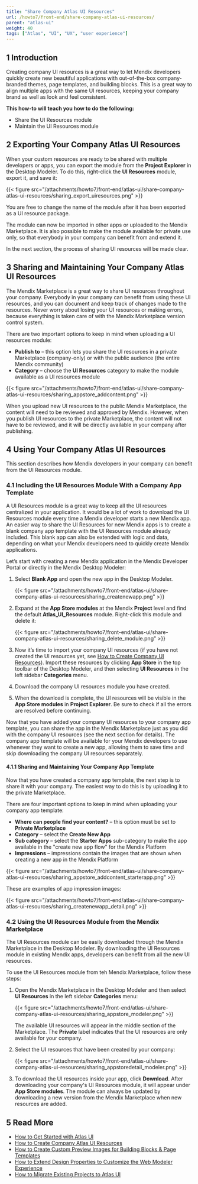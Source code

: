 ```yaml
---
title: "Share Company Atlas UI Resources"
url: /howto7/front-end/share-company-atlas-ui-resources/
parent: "atlas-ui"
weight: 40
tags: ["Atlas", "UI", "UX", "user experience"]
---
```


## 1 Introduction

Creating company UI resources is a great way to let Mendix developers quickly create new beautiful applications with out-of-the-box company-branded themes, page templates, and building blocks. This is a great way to align multiple apps with the same UI resources, keeping your company brand as well as look and feel consistent. 

**This how-to will teach you how to do the following:**

* Share the UI Resources module
* Maintain the UI Resources module

## 2 Exporting Your Company Atlas UI Resources

When your custom resources are ready to be shared with multiple developers or apps, you can export the module from the **Project Explorer** in the Desktop Modeler. To do this, right-click the **UI Resources** module, export it, and save it:

{{< figure src="/attachments/howto7/front-end/atlas-ui/share-company-atlas-ui-resources/sharing_export_uiresources.png" >}}

You are free to change the name of the module after it has been exported as a UI resource package.

The module can now be imported in other apps or uploaded to the Mendix Marketplace. It is also possible to make the module available for private use only, so that everybody in your company can benefit from and extend it.

In the next section, the process of sharing UI resources will be made clear.

## 3 Sharing and Maintaining Your Company Atlas UI Resources

The Mendix Marketplace is a great way to share UI resources throughout your company. Everybody in your company can benefit from using these UI resources, and you can document and keep track of changes made to the resources. Never worry about losing your UI resources or making errors, because everything is taken care of with the Mendix Marketplace version control system.

There are two important options to keep in mind when uploading a UI resources module:

* **Publish to** – this option lets you share the UI resources in a private Marketplace (company-only) or with the public audience (the entire Mendix community)
* **Category** – choose the **UI Resources** category to make the module available as a UI resources module

{{< figure src="/attachments/howto7/front-end/atlas-ui/share-company-atlas-ui-resources/sharing_appstore_addcontent.png" >}}

When you upload new UI resources to the public Mendix Marketplace, the content will need to be reviewed and approved by Mendix. However, when you publish UI resources to the private Marketplace, the content will not have to be reviewed, and it will be directly available in your company after publishing.

## 4 Using Your Company Atlas UI Resources

This section describes how Mendix developers in your company can benefit from the UI Resources module.

### 4.1 Including the UI Resources Module With a Company App Template

A UI Resources module is a great way to keep all the UI resources centralized in your application. It would be a lot of work to download the UI Resources module every time a Mendix developer starts a new Mendix app. An easier way to share the UI Resources for new Mendix apps is to create a blank company app template with the UI Resources module already included. This blank app can also be extended with logic and data, depending on what your Mendix developers need to quickly create Mendix applications.

Let’s start with creating a new Mendix application in the Mendix Developer Portal or directly in the Mendix Desktop Modeler:

1. Select **Blank App** and open the new app in the Desktop Modeler.

    {{< figure src="/attachments/howto7/front-end/atlas-ui/share-company-atlas-ui-resources/sharing_createnewapp.png" >}}

2. Expand at the **App Store modules** at the Mendix **Project** level and find the default **Atlas_UI_Resources** module. Right-click this module and delete it:

    {{< figure src="/attachments/howto7/front-end/atlas-ui/share-company-atlas-ui-resources/sharing_delete_module.png" >}}

3. Now it’s time to import your company UI resources (if you have not created the UI resources yet, see [How to Create Company UI Resources](/howto7/front-end/create-company-atlas-ui-resources/)). Import these resources by clicking **App Store** in the top toolbar of the Desktop Modeler, and then selecting **UI Resources** in the left sidebar **Categories** menu.
4. Download the company UI resources module you have created.
5. When the download is complete, the UI resources will be visible in the **App Store modules** in **Project Explorer**.  Be sure to check if all the errors are resolved before continuing.

Now that you have added your company UI resources to your company app template, you can share the app in the Mendix Marketplace just as you did with the company UI resources (see the next section for details). The company app template will be available for your Mendix developers to use whenever they want to create a new app, allowing them to save time and skip downloading the company UI resources separately.

#### 4.1.1 Sharing and Maintaining Your Company App Template

Now that you have created a company app template, the next step is to share it with your company. The easiest way to do this is by uploading it to the private Marketplace.

There are four important options to keep in mind when uploading your company app template:

* **Where can people find your content?** – this option must be set to **Private Marketplace**
* **Category** – select the **Create New App**
* **Sub category** – select the **Starter Apps** sub-category to make the app available in the "create new app flow" for the Mendix Platform
* **Impressions** – impressions contain the images that are shown when creating a new app in the Mendix Platform

{{< figure src="/attachments/howto7/front-end/atlas-ui/share-company-atlas-ui-resources/sharing_appstore_addcontent_starterapp.png" >}}

These are examples of app impression images:

{{< figure src="/attachments/howto7/front-end/atlas-ui/share-company-atlas-ui-resources/sharing_createnewapp_detail.png" >}}

### 4.2 Using the UI Resources Module from the Mendix Marketplace

The UI Resources module can be easily downloaded through the Mendix Marketplace in the Desktop Modeler. By downloading the UI Resources module in existing Mendix apps, developers can benefit from all the new UI resources.

To use the UI Resources module from teh Mendix Marketplace, follow these steps:

1.  Open the Mendix Marketplace in the Desktop Modeler and then select **UI Resources** in the left sidebar **Categories** menu:

    {{< figure src="/attachments/howto7/front-end/atlas-ui/share-company-atlas-ui-resources/sharing_appstore_modeler.png" >}}

    The available UI resources will appear in the middle section of the Marketplace. The **Private** label indicates that the UI resources are only available for your company.

2. Select the UI resources that have been created by your company:

    {{< figure src="/attachments/howto7/front-end/atlas-ui/share-company-atlas-ui-resources/sharing_appstoredetail_modeler.png" >}}

3. To download the UI resources inside your app, click **Download**. After downloading your company's UI Resources module, it will appear under **App Store modules**. The module can always be updated by downloading a new version from the Mendix Marketplace when new resources are added.

## 5 Read More

* [How to Get Started with Atlas UI](/howto7/front-end/get-started-with-atlasui/)
* [How to Create Company Atlas UI Resources](/howto7/front-end/create-company-atlas-ui-resources/)
* [How to Create Custom Preview Images for Building Blocks & Page Templates](/howto7/front-end/create-custom-preview-images-for-building-blocks-and-page-templates/)
* [How to Extend Design Properties to Customize the Web Modeler Experience](/howto7/front-end/extend-design-properties-to-customize-the-web-modeler-experience/)
* [How to Migrate Existing Projects to Atlas UI](/howto7/front-end/migrate-existing-projects-to-atlasui/)
